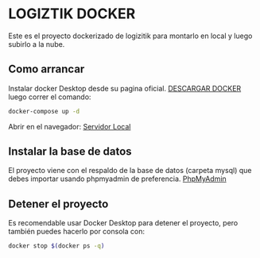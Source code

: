 
# LOGIZTIK DOCKER

Este es el proyecto dockerizado de logizitik para montarlo en local y luego subirlo a la nube.


## Como arrancar

Instalar docker Desktop desde su pagina oficial.
[DESCARGAR DOCKER](https://www.docker.com/products/docker-desktop/)
luego correr el comando:
```bash
docker-compose up -d
```
Abrir en el navegador: 
[Servidor Local](http://localhost:8000/)
## Instalar la base de datos

El proyecto viene con el respaldo de la base de datos (carpeta mysql) que debes importar usando phpmyadmin de preferencia.
[PhpMyAdmin](http://localhost:8082)

## Detener el proyecto

Es recomendable usar Docker Desktop para detener el proyecto, pero también puedes hacerlo por consola con: 

```bash
docker stop $(docker ps -q)
```


